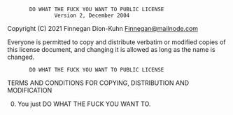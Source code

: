            DO WHAT THE FUCK YOU WANT TO PUBLIC LICENSE
                   Version 2, December 2004
 
Copyright (C) 2021 Finnegan Dion-Kuhn <Finnegan@mailnode.com>

Everyone is permitted to copy and distribute verbatim or modified
copies of this license document, and changing it is allowed as long
as the name is changed.
 
           DO WHAT THE FUCK YOU WANT TO PUBLIC LICENSE
  TERMS AND CONDITIONS FOR COPYING, DISTRIBUTION AND MODIFICATION

 0. You just DO WHAT THE FUCK YOU WANT TO.
